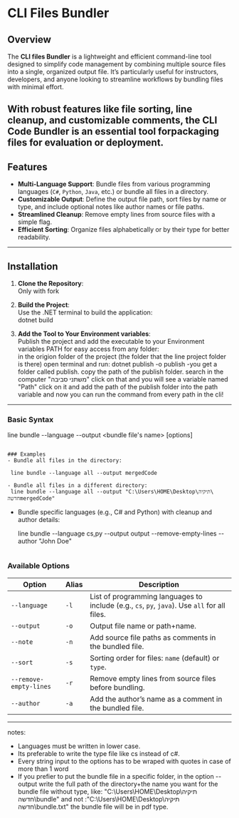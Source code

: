 
# CLI Files Bundler  

## Overview  
The **CLI files Bundler** is a lightweight and efficient command-line tool designed to simplify code management by combining multiple source files into a single, organized output file. It’s particularly useful for instructors,
developers, and anyone looking to streamline workflows by bundling files with minimal effort.  

With robust features like file sorting, line cleanup, and customizable comments,
the CLI Code Bundler is an essential tool forpackaging files for evaluation or deployment.  
---

## Features  
- **Multi-Language Support**: Bundle files from various programming languages (`C#`, `Python`, `Java`, etc.) or bundle all files in a directory.  
- **Customizable Output**: Define the output file path, sort files by name or type, and include optional notes like author names or file paths.  
- **Streamlined Cleanup**: Remove empty lines from source files with a simple flag.  
- **Efficient Sorting**: Organize files alphabetically or by their type for better readability.  

---

## Installation  
1. **Clone the Repository**:  
   Only with fork
2. **Build the Project**:  
   Use the .NET terminal to build the application:  
   dotnet build
  
4. **Add the Tool to Your Environment variables**:  
   Publish the project and add the executable to your Environment variables PATH for easy access from any folder:  
   in the origion folder of the project (the folder that the line project folder is there) open terminal and run:
   dotnet publish -o publish
   -you get a folder called publish.
   copy the path of the publish folder.
   search in the computer "משתני סביבה" click on that and you will see a variable named "Path"
   click on it and add the path of the publish folder into the path variable
   and now you can run the command from every path in the cli!
   
---
### Basic Syntax  
line bundle --language <languages> --output <bundle file's name> [options]
```  

### Examples  
- Bundle all files in the directory:
  
 line bundle --language all --output mergedCode
  
- Bundle all files in a different directory:
 line bundle --language all --output "C:\Users\HOME\Desktop\‏‏\תיקיה חדשהmergedCode"

  ```  
- Bundle specific languages (e.g., C# and Python) with cleanup and author details:  
  
  line bundle --language cs,py --output output --remove-empty-lines --author "John Doe"
  ```  

### Available Options  
| Option                 | Alias | Description                                                                                  |  
|------------------------|-------|----------------------------------------------------------------------------------------------|  
| `--language`           | `-l`  | List of programming languages to include (e.g., `cs`, `py`, `java`). Use `all` for all files.|  
| `--output`             | `-o`  | Output file name or path+name.                                                               |  
| `--note`               | `-n`  | Add source file paths as comments in the bundled file.                                       |  
| `--sort`               | `-s`  | Sorting order for files: `name` (default) or `type`.                                         |  
| `--remove-empty-lines` | `-r`  | Remove empty lines from source files before bundling.                                        |  
| `--author`             | `-a`  | Add the author’s name as a comment in the bundled file.                                      |  

---
notes:
* Languages must be written in lower case.
* Its preferable to write the type file like cs instead of c#.
* Every string input to the options has to be wraped with quotes in case of more than 1 word
* If you prefier to put the bundle file in a specific folder, in the option --output write the full path of the directory+the name you want for the bundle file
  without type, like: "C:\Users\HOME\Desktop\‏‏תיקיה חדשה\bundle" and not :"C:\Users\HOME\Desktop\‏‏תיקיה חדשה\bundle.txt" 
  the bundle file will be in pdf type.
